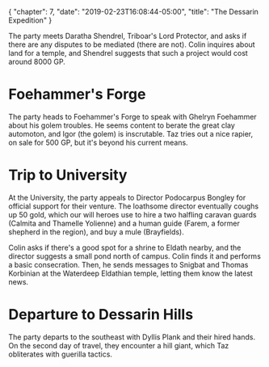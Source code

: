 {
    "chapter": 7,
    "date": "2019-02-23T16:08:44-05:00",
    "title": "The Dessarin Expedition"
}

The party meets Daratha Shendrel, Triboar's Lord Protector, and asks if there are any disputes to be mediated (there are not). Colin inquires about land for a temple, and Shendrel suggests that such a project would cost around 8000 GP.

# Foehammer's Forge

The party heads to Foehammer's Forge to speak with Ghelryn Foehammer about his golem troubles. He seems content to berate the great clay automoton, and Igor (the golem) is inscrutable. Taz tries out a nice rapier, on sale for 500 GP, but it's beyond his current means.

# Trip to University

At the University, the party appeals to Director Podocarpus Bongley for official support for their venture. The loathsome director eventually coughs up 50 gold, which our will heroes use to hire a two halfling caravan guards (Calmita and Thamelle Yolienne) and a human guide (Farem, a former shepherd in the region), and buy a mule (Brayfields).

Colin asks if there's a good spot for a shrine to Eldath nearby, and the director suggests a small pond north of campus. Colin finds it and performs a basic consecration. Then, he sends messages to Snigbat and Thomas Korbinian at the Waterdeep Eldathian temple, letting them know the latest news.

# Departure to Dessarin Hills

The party departs to the southeast with Dyllis Plank and their hired hands. On the second day of travel, they encounter a hill giant, which Taz obliterates with guerilla tactics.